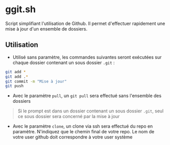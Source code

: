 # ggit.sh

Script simplifiant l'utilisation de Github. Il permet d'effectuer rapidement une
mise à jour d'un ensemble de dossiers.

## Utilisation

- Utilisé sans paramètre, les commandes suivantes seront exécutées sur chaque
dossier contenant un sous dossier `.git` :

```bash
git add *
git add .*
git commit -m "Mise à jour"
git push
```

- Avec le paramètre `pull`, un `git pull` sera effectué sans l'ensemble des dossiers

> Si le prompt est dans un dossier contenant un sous dossier `.git`, seul ce
sous dossier sera concerné par la mise à jour

- Avec le paramètre `clone`, un clone via ssh sera effectué du repo en paramètre.
N'indiquez que le chemin final de votre repo. Le nom de votre user github doit
correspondre à votre user système
